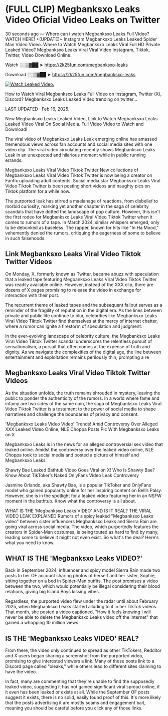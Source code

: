 # (FULL CLIP) Megbanksxo Leaks Video Oficial Video Leaks on Twitter

30 seconds ago — Where can i watch Megbanksxo Leaks Full Video? WATCH HERE! +(UPDATE)~ Instagram Megbanksxo Leaks Leaked Spider Man Video Video. Where to Watch Megbanksxo Leaks Viral Full HD Private Leaked Video? Megbanksxo Leaks Viral Viral Video Instagram, Tiktok, Twitter, Video Download Online.

Watch ░░▒▓██ ➤ https://2k25fun.com/megbanksxo-leaks

Download ░░▒▓██ ➤ https://2k25fun.com/megbanksxo-leaks

[![Watch Leaked Video.](https://miro.medium.com/v2/resize:fit:828/format:webp/1*cilzJN44JGOrTw9NJCrNHA.gif "Watch Leaked Video")](https://2k25fun.com/megbanksxo-leaks)

How to Watch Viral Megbanksxo Leaks Full Video on Instagram, Twitter (X), Discord? Megbanksxo Leaks Leaked Video trending on twitter...

LAST UPDATED : Feb 16, 2025.

New Megbanksxo Leaks Leaked Video, Link to Watch Megbanksxo Leaks Leaked Video Viral On Social Media. Full Video Video to Watch and Download!

The viral video of Megbanksxo Leaks Leak emerging online has amassed tremendous views across fan accounts and social media sites with one video clip. The viral video circulating recently shows Megbanksxo Leaks Leak in an unexpected and hilarious moment while in public running errands.

Megbanksxo Leaks Viral Video Tiktok Twitter New collections of Megbanksxo Leaks Viral Video Tiktok Twitter is now being a creator on Fanfix uploading adult contents. Social media star Megbanksxo Leaks Viral Video Tiktok Twitter is been posting short videos and naughty pics on Tiktok platform for a while now.

The purported leak has stirred a maelanage of reactions, from disbelief to morbid curiosity, marking yet another chapter in the saga of celebrity scandals that have dotted the landscape of pop culture. However, this isn't the first rodeo for Megbanksxo Leaks Viral Video Tiktok Twitter when it comes to rumors of a tape. In March 2024, similar whispers emerged, only to be debunked as baseless. The rapper, known for hits like "In Ha Mood," vehemently denied the rumors, critiquing the eagerness of some to believe in such falsehoods.

## Link Megbanksxo Leaks Viral Video Tiktok Twitter Videos

On Monday, X, formerly known as Twitter, became abuzz with speculation that a leaked tape featuring Megbanksxo Leaks Viral Video Tiktok Twitter was readily available online. However, instead of the XXX clip, there are dozens of X pages promising to release the video in exchange for interaction with their post.

The recurrent theme of leaked tapes and the subsequent fallout serves as a reminder of the fragility of reputation in the digital era. As the lines between private and public life continue to blur, celebrities like Megbanksxo Leaks Viral Video Tiktok Twitter find themselves at the mercy of internet chatter, where a rumor can ignite a firestorm of speculation and judgment.

In the ever-evolving landscape of celebrity culture, the Megbanksxo Leaks Viral Video Tiktok Twitter scandal underscores the relentless pursuit of sensationalism, a pursuit that often comes at the expense of truth and dignity. As we navigate the complexities of the digital age, the line between entertainment and exploitation remains perilously thin, prompting a re

##  Megbanksxo Leaks Viral Video Tiktok Twitter Videos

As the situation unfolds, the truth remains shrouded in mystery, leaving the public to ponder the authenticity of the rumors. In a world where fame and infamy are two sides of the same coin, the saga of Megbanksxo Leaks Viral Video Tiktok Twitter is a testament to the power of social media to shape narratives and challenge the boundaries of privacy and consent.

'Megbanksxo Leaks Video Video' Trends! Amid Controversy Over Alleged XXX Leaked Video Online, NLE Choppa Posts Pic With Megbanksxo Leaks on X

Megbanksxo Leaks is in the news for an alleged controversial sex video that leaked online. Amidst the controversy over the leaked video online, NLE Choppa took to social media and posted a picture of himself and Megbanksxo Leaks.

Shawty Bae Leaked Bathtub Video Goes Viral on X! Who Is Shawty Bae? Know About TikToker’s Naked OnlyFans Video Leak Controversy

Jasmine Orlando, aka Shawty Bae, is a popular TikToker and OnlyFans model who gained popularity online for her inspiring content on Bell’s Palsy. However, she is in the spotlight for a leaked video featuring her in an NSFW moment in the bathtub. Know what the controversy is all about.

WHAT IS THE 'Megbanksxo Leaks VIDEO' AND IS IT REAL? THE VIRAL VIDEO LEAK EXPLAINED Rumors of a spicy leaked "Megbanksxo Leaks video" between sister influencers Megbanksxo Leaks and Sierra Rain are going viral across social media. The video, which purportedly features the creators in Spider-Man costumes, is being touted as hard to find by many, leading some to believe it might not even exist. So what's the deal? Here's what you need to know.

## WHAT IS THE 'Megbanksxo Leaks VIDEO?'

Back in September 2024, influencer and spicy model Sierra Rain made two posts to her OF account sharing photos of herself and her sister, Sophie, sitting together on a bed in Spider-Man outfits. The post promises a video between the two, which would potentially be illegal considering their blood relations, giving big Island Boys kissing vibes.

Regardless, the purported video flew under the radar until about February 2025, when Megbanksxo Leaks started alluding to it in her TikTok videos. That month, she posted a video captioned, "How it feels knowing I will never be able to delete the Megbanksxo Leaks video off the internet" that gained a whopping 10 million views.

## IS THE 'Megbanksxo Leaks VIDEO' REAL?

From there, the video only continued to spread as other TikTokers, Redditor and X users began sharing a screenshot from the purported video, promising to give interested viewers a link. Many of these posts link to a Discord page called "xleaks," while others lead to different sites claiming to have the video.

In fact, many are commenting that they're unable to find the supposedly leaked video, suggesting it has not gained significant viral spread online, if it even has been leaked or exists at all. While the September OF posts suggest it exists, there is no solid, easily found proof of this. It's more likely that the posts advertising it are mostly scams and engagement bait, meaning you should be careful before you click any of those links.